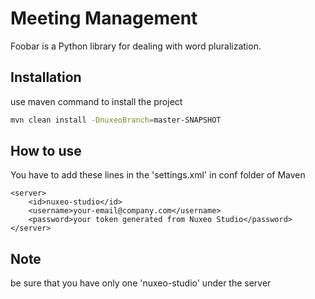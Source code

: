 # Meeting Management

Foobar is a Python library for dealing with word pluralization.

## Installation

use maven command to install the project

```bash
mvn clean install -DnuxeoBranch=master-SNAPSHOT
```

## How to use
You have to add these lines in the 'settings.xml' in conf folder of Maven

```maven
<server>
	<id>nuxeo-studio</id>
	<username>your-email@company.com</username>
	<password>your token generated from Nuxeo Studio</password>
</server>

```
## Note
be sure that you have only one 'nuxeo-studio' under the server